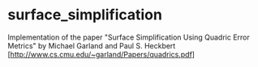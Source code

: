 # surface_simplification
Implementation of the paper "Surface Simplification Using Quadric Error Metrics" by Michael Garland and Paul S. Heckbert [http://www.cs.cmu.edu/~garland/Papers/quadrics.pdf]
